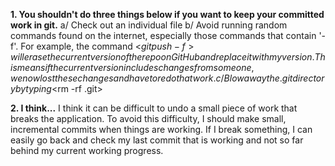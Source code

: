 **1. You shouldn't do three things below if you want to keep your committed work in git.**
a/ Check out an individual file
b/ Avoid running random commands found on the internet, especially those commands that contain '-f'. For example, the command <$git push -f> will erase the current version of the repo on GitHub and replace it with my version. This means if the current version includes changes from someone, we now lost these changes and have to redo that work.   
c/ Blow away the .git directory by typing <$rm -rf .git>

**2. I think...**
I think it can be difficult to undo a small piece of work that breaks the application. To avoid this difficulty, I should make small, incremental commits when things are working. If I break something, I can easily go back and check my last commit that is working and not so far behind my current working progress. 

